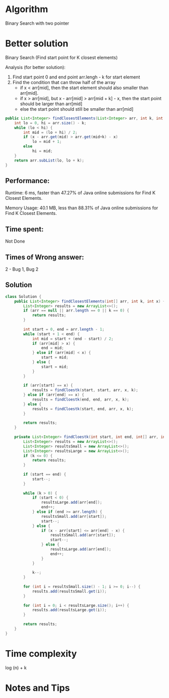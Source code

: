# Algorithm

Binary Search with two pointer

# Better solution 

Binary Search (Find start point for K closest elements)

Analysis (for better solution):

1. Find start point 0 and end point arr.lengh - k for start element
2. Find the condition that can throw half of the array
   - if x < arr[mid], then the start element should also smaller than arr[mid]. 
   - if x > arr[mid], but x - arr[mid] > arr[mid + k] - x, then the start point should be larger than arr[mid] 
   - else the start point should still be smaller than arr[mid]

```java
public List<Integer> findClosestElements(List<Integer> arr, int k, int x) {
    int lo = 0, hi = arr.size() - k;
    while (lo < hi) {
        int mid = (lo + hi) / 2;
        if (x - arr.get(mid) > arr.get(mid+k) - x)
            lo = mid + 1;
        else
            hi = mid;
    }
    return arr.subList(lo, lo + k);
}
```

## Performance:

Runtime: 6 ms, faster than 47.27% of Java online submissions for Find K Closest Elements.

Memory Usage: 40.1 MB, less than 88.31% of Java online submissions for Find K Closest Elements.

## Time spent:

Not Done

## Times of Wrong answer:

2 - Bug 1, Bug 2

## Solution

```java
class Solution {
    public List<Integer> findClosestElements(int[] arr, int k, int x) {
        List<Integer> results = new ArrayList<>();
        if (arr == null || arr.length == 0 || k == 0) {
            return results;
        }
        
        int start = 0, end = arr.length - 1;
        while (start + 1 < end) {
            int mid = start + (end - start) / 2;
            if (arr[mid] > x) {
                end = mid;
            } else if (arr[mid] < x) {
                start = mid;
            } else {
                start = mid;
            }
        }
        
        if (arr[start] == x) {
            results = findCloestk(start, start, arr, x, k);
        } else if (arr[end] == x) {
            results = findCloestk(end, end, arr, x, k);
        } else {
            results = findCloestk(start, end, arr, x, k);
        }
        
        return results;
    }
    
    private List<Integer> findCloestk(int start, int end, int[] arr, int x, int k) {
        List<Integer> results = new ArrayList<>();
        List<Integer> resultsSmall = new ArrayList<>();
        List<Integer> resultsLarge = new ArrayList<>();
        if (k <= 0) {
            return results;
        }
        
        if (start == end) {
            start--;
        }        
        
        while (k > 0) {
            if (start < 0) {
                resultsLarge.add(arr[end]);
                end++;
            } else if (end >= arr.length) {
                resultsSmall.add(arr[start]);
                start--;
            } else {
                if (x - arr[start] <= arr[end] - x) {
                    resultsSmall.add(arr[start]);
                    start--;
                } else {
                    resultsLarge.add(arr[end]);
                    end++;
                }
            }
            
            k--;      
        }
        
        for (int i = resultsSmall.size() - 1; i >= 0; i--) {
            results.add(resultsSmall.get(i));
        }
        
        for (int i = 0; i < resultsLarge.size(); i++) {
            results.add(resultsLarge.get(i));
        }
        
        return results;
    }
}
```

# Time complexity

log (n) + k

# Notes and Tips

